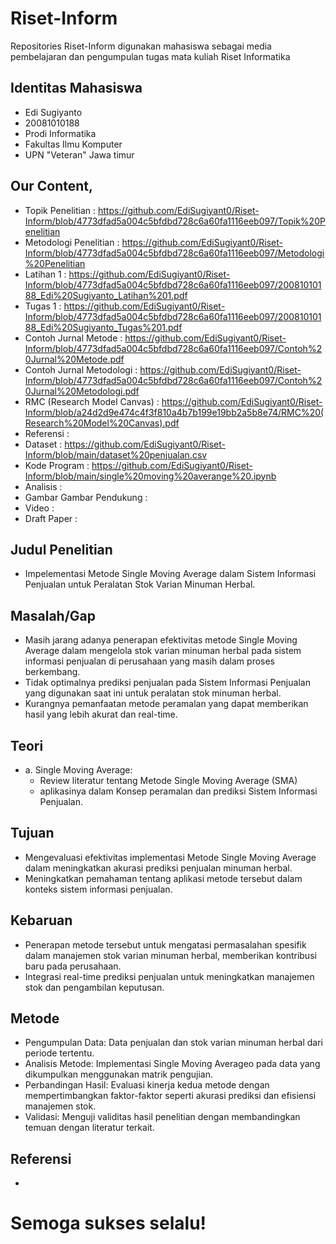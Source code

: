 # Riset-Inform
Repositories Riset-Inform digunakan mahasiswa sebagai media pembelajaran dan pengumpulan tugas mata kuliah Riset Informatika

## Identitas Mahasiswa
- Edi Sugiyanto
- 20081010188
- Prodi Informatika
- Fakultas Ilmu Komputer
- UPN "Veteran" Jawa timur

## Our Content,

- Topik Penelitian : https://github.com/EdiSugiyant0/Riset-Inform/blob/4773dfad5a004c5bfdbd728c6a60fa1116eeb097/Topik%20Penelitian
- Metodologi Penelitian : https://github.com/EdiSugiyant0/Riset-Inform/blob/4773dfad5a004c5bfdbd728c6a60fa1116eeb097/Metodologi%20Penelitian
- Latihan 1 : https://github.com/EdiSugiyant0/Riset-Inform/blob/4773dfad5a004c5bfdbd728c6a60fa1116eeb097/20081010188_Edi%20Sugiyanto_Latihan%201.pdf
- Tugas 1 : https://github.com/EdiSugiyant0/Riset-Inform/blob/4773dfad5a004c5bfdbd728c6a60fa1116eeb097/20081010188_Edi%20Sugiyanto_Tugas%201.pdf
- Contoh Jurnal Metode : https://github.com/EdiSugiyant0/Riset-Inform/blob/4773dfad5a004c5bfdbd728c6a60fa1116eeb097/Contoh%20Jurnal%20Metode.pdf
- Contoh Jurnal Metodologi : https://github.com/EdiSugiyant0/Riset-Inform/blob/4773dfad5a004c5bfdbd728c6a60fa1116eeb097/Contoh%20Jurnal%20Metodologi.pdf
- RMC (Research Model Canvas) : https://github.com/EdiSugiyant0/Riset-Inform/blob/a24d2d9e474c4f3f810a4b7b199e19bb2a5b8e74/RMC%20(Research%20Model%20Canvas).pdf
- Referensi :
- Dataset : https://github.com/EdiSugiyant0/Riset-Inform/blob/main/dataset%20penjualan.csv
- Kode Program : https://github.com/EdiSugiyant0/Riset-Inform/blob/main/single%20moving%20averange%20.ipynb
- Analisis : 
- Gambar Gambar Pendukung :
- Video :
- Draft Paper :

## Judul Penelitian
   - Impelementasi Metode Single Moving Average dalam Sistem Informasi Penjualan untuk Peralatan Stok Varian Minuman Herbal.

## Masalah/Gap
   - Masih jarang adanya penerapan efektivitas metode Single Moving Average dalam mengelola stok varian minuman herbal pada sistem informasi penjualan di perusahaan yang masih dalam proses berkembang.
   - Tidak optimalnya prediksi penjualan pada Sistem Informasi Penjualan yang digunakan saat ini untuk peralatan stok minuman herbal.
   - Kurangnya pemanfaatan metode peramalan yang dapat memberikan hasil yang lebih akurat dan real-time.
## Teori
   - a. Single Moving Average:
        - Review literatur tentang Metode Single Moving Average (SMA)
        - aplikasinya dalam Konsep peramalan dan prediksi Sistem Informasi Penjualan.
## Tujuan
   - Mengevaluasi efektivitas implementasi Metode Single Moving Average dalam meningkatkan akurasi prediksi penjualan minuman herbal.
   - Meningkatkan pemahaman tentang aplikasi metode tersebut dalam konteks sistem informasi penjualan.

## Kebaruan
   - Penerapan metode tersebut untuk mengatasi permasalahan spesifik dalam manajemen stok varian minuman herbal, memberikan kontribusi baru pada perusahaan.
   - Integrasi real-time prediksi penjualan untuk meningkatkan manajemen stok dan pengambilan keputusan.

## Metode
   - Pengumpulan Data: Data penjualan dan stok varian minuman herbal dari periode tertentu.
   - Analisis Metode: Implementasi Single Moving Averageo pada data yang dikumpulkan menggunakan matrik pengujian.
   - Perbandingan Hasil: Evaluasi kinerja kedua metode dengan mempertimbangkan faktor-faktor seperti akurasi prediksi dan efisiensi manajemen stok.
   - Validasi: Menguji validitas hasil penelitian dengan membandingkan temuan dengan literatur terkait.
          
## Referensi 
   -  

# Semoga sukses selalu!
